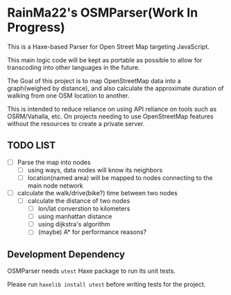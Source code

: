 # RainMa22's OSMParser(Work In Progress)

This is a Haxe-based Parser for Open Street Map targeting JavaScript.

This main logic code will be kept as portable as possible to allow for transcoding into other languages in the future.

The Goal of this project is to map OpenStreetMap data into a graph(weighed by distance), and also calculate the approximate duration of walking from one OSM location to another.

This is intended to reduce reliance on using API reliance on tools such as OSRM/Vahalla, etc. On projects needing to use OpenStreetMap features without the resources to create a private server.

## TODO LIST
- [ ] Parse the map into nodes
    - [ ] using ways, data nodes will know its neighbors
    - [ ] location(named area) will be mapped to nodes connecting to the main node network
- [ ] calculate the walk/drive(bike?) time between two nodes
    - [ ] calculate the distance of two nodes
        - [ ] lon/lat converstion to kilometers
        - [ ] using manhattan distance
        - [ ] using dijkstra's algorithm
        - [ ] (maybe) A* for performance reasons?

## Development Dependency
OSMParser needs ``utest`` Haxe package to run its unit tests.

Please run `haxelib install utest` before writing tests for the project.